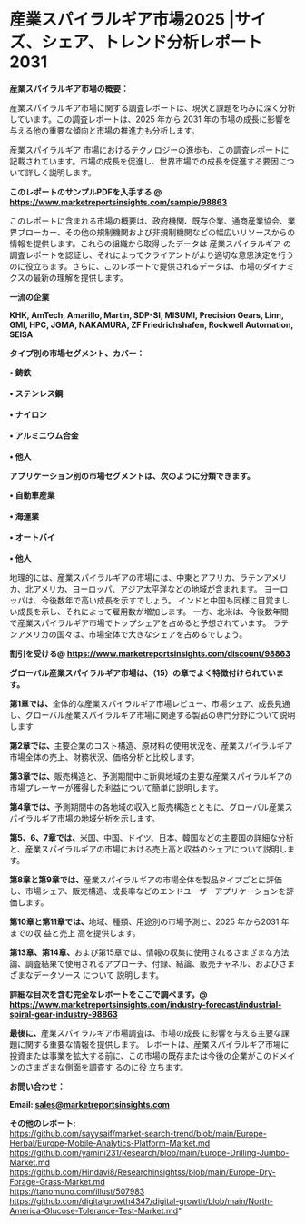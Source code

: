 # 産業スパイラルギア市場2025 |サイズ、シェア、トレンド分析レポート2031

<strong><b>産業スパイラルギア市場の概要：</b></strong>

産業スパイラルギア市場に関する調査レポートは、現状と課題を巧みに深く分析しています。この調査レポートは、2025 年から 2031 年の市場の成長に影響を与える他の重要な傾向と市場の推進力も分析します。

産業スパイラルギア 市場におけるテクノロジーの進歩も、この調査レポートに記載されています。市場の成長を促進し、世界市場での成長を促進する要因について詳しく説明します。

<strong>このレポートのサンプルPDFを入手する @ <a href=https://www.marketreportsinsights.com/sample/98863>https://www.marketreportsinsights.com/sample/98863</a></strong>

このレポートに含まれる市場の概要は、政府機関、既存企業、通商産業協会、業界ブローカー、その他の規制機関および非規制機関などの幅広いリソースからの情報を提供します。これらの組織から取得したデータは 産業スパイラルギア の調査レポートを認証し、それによってクライアントがより適切な意思決定を行うのに役立ちます。さらに、このレポートで提供されるデータは、市場のダイナミクスの最新の理解を提供します。

<strong>一流の企業</strong>

<strong><b>KHK, AmTech, Amarillo, Martin, SDP-SI, MISUMI, Precision Gears, Linn, GMI, HPC, JGMA, NAKAMURA, ZF Friedrichshafen, Rockwell Automation, SEISA</b></strong>

<strong><b>タイプ別の市場セグメント、カバー：</b></strong>

<strong>• 鋳鉄<br><br>• ステンレス鋼<br><br>• ナイロン<br><br>• アルミニウム合金<br><br>• 他人</strong>

<strong><b>アプリケーション別の市場セグメントは、次のように分類できます。</b></strong>

<strong>• 自動車産業<br><br>• 海運業<br><br>• オートバイ<br><br>• 他人</strong>

 地理的には、産業スパイラルギアの市場には、中東とアフリカ、ラテンアメリカ、北アメリカ、ヨーロッパ、アジア太平洋などの地域が含まれます。 ヨーロッパは、今後数年で高い成長を示すでしょう。 インドと中国も同様に目覚ましい成長を示し、それによって雇用数が増加します。 一方、北米は、今後数年間で産業スパイラルギア市場でトップシェアを占めると予想されています。 ラテンアメリカの国々は、市場全体で大きなシェアを占めるでしょう。

<strong>割引を受ける@ <a href=https://www.marketreportsinsights.com/discount/98863>https://www.marketreportsinsights.com/discount/98863</a></strong>

<strong><b>グローバル産業スパイラルギア市場は、（15）の章でよく特徴付けられています。</b></strong>

<strong><b>第</b></strong><strong><b>1章では、</b></strong>全体的な産業スパイラルギア市場レビュー、市場シェア、成長見通し、グローバル産業スパイラルギア市場に関連する製品の専門分野について説明します

<strong><b>第2章では、</b></strong>主要企業のコスト構造、原材料の使用状況を、産業スパイラルギア市場全体の売上、財務状況、価格分析と比較します。

<strong><b>第3章では、</b></strong>販売構造と、予測期間中に新興地域の主要な産業スパイラルギアの市場プレーヤーが獲得した利益について簡単に説明します。

<strong><b>第4章では、</b></strong>予測期間中の各地域の収入と販売構造とともに、グローバル産業スパイラルギア市場の地域分析を示します。

<strong><b>第5、6、7章では、</b></strong>米国、中国、ドイツ、日本、韓国などの主要国の詳細な分析と、産業スパイラルギアの市場における売上高と収益のシェアについて説明します。

<strong><b>第8章と第9章では、</b></strong>産業スパイラルギアの市場全体を製品タイプごとに評価し、市場シェア、販売構造、成長率などのエンドユーザーアプリケーションを評価します。

<strong><b>第10章と第11章では、</b></strong>地域、種類、用途別の市場予測と、2025 年から2031 年までの収 益と売上 高を提供します。

<strong><b>第13章、第14章、</b></strong>および第15章では、情報の収集に使用されるさまざまな方法論、調査結果で使用されるアプローチ、付録、結論、販売チャネル、およびさまざまなデータソース について 説明します。

<strong>詳細な目次を含む完全なレポートをここで調べます。@ <a href=https://www.marketreportsinsights.com/industry-forecast/industrial-spiral-gear-industry-98863>https://www.marketreportsinsights.com/industry-forecast/industrial-spiral-gear-industry-98863</a></strong>

<strong><b>最後に、</b></strong>産業スパイラルギア市場調査は、市場の成長 に影響を</a>与える主要な課題に関する重要な情報を提供します。 レポートは、産業スパイラルギア市場に投資または事業を拡大する前に、この市場の既存または今後の企業がこのドメインのさまざまな側面を調査す るのに役 立ちます。

<strong><b>お問い合わせ：</b></strong>

<strong>Email: </strong><a href=mailto:sales@marketreportsinsights.com><strong>sales@marketreportsinsights.com</strong></a>

<strong>その他のレポート:</strong>
<br>
<a href=https://github.com/sayysaif/market-search-trend/blob/main/Europe-Herbal/Europe-Mobile-Analytics-Platform-Market.md>https://github.com/sayysaif/market-search-trend/blob/main/Europe-Herbal/Europe-Mobile-Analytics-Platform-Market.md</a>
<br>
<a href=https://github.com/yamini231/Research/blob/main/Europe-Drilling-Jumbo-Market.md>https://github.com/yamini231/Research/blob/main/Europe-Drilling-Jumbo-Market.md</a>
<br>
<a href=https://github.com/Hindavi8/Researchinsightss/blob/main/Europe-Dry-Forage-Grass-Market.md>https://github.com/Hindavi8/Researchinsightss/blob/main/Europe-Dry-Forage-Grass-Market.md</a>
<br>
<a href=https://tanomuno.com/illust/507983>https://tanomuno.com/illust/507983</a>
<br>
<a href=https://github.com/digitalgrowth4347/digital-growth/blob/main/North-America-Glucose-Tolerance-Test-Market.md>https://github.com/digitalgrowth4347/digital-growth/blob/main/North-America-Glucose-Tolerance-Test-Market.md</a>"

